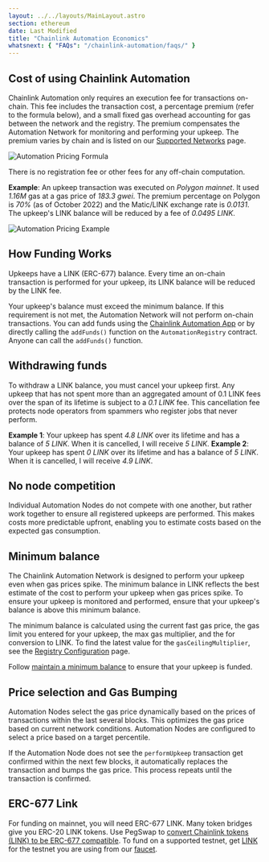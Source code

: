 ```yaml
---
layout: ../../layouts/MainLayout.astro
section: ethereum
date: Last Modified
title: "Chainlink Automation Economics"
whatsnext: { "FAQs": "/chainlink-automation/faqs/" }
---
```


## Cost of using Chainlink Automation

Chainlink Automation only requires an execution fee for transactions on-chain. This fee includes the transaction cost, a percentage premium (refer to the formula below), and a small fixed gas overhead accounting for gas between the network and the registry. The premium compensates the Automation Network for monitoring and performing your upkeep. The premium varies by chain and is listed on our [Supported Networks](/chainlink-automation/supported-networks/) page.

![Automation Pricing Formula](/images/automation/automation-pricing.png)

There is no registration fee or other fees for any off-chain computation.

**Example**: An upkeep transaction was executed on _Polygon mainnet_. It used _1.16M_ gas at a gas price of _183.3 gwei_. The premium percentage on Polygon is _70%_ (as of October 2022) and the Matic/LINK exchange rate is _0.0131_. The upkeep's LINK balance will be reduced by a fee of _0.0495 LINK_.

![Automation Pricing Example](/images/automation/automation-pricing-example.png)

## How Funding Works

Upkeeps have a LINK (ERC-677) balance. Every time an on-chain transaction is performed for your upkeep, its LINK balance will be reduced by the LINK fee.

Your upkeep's balance must exceed the minimum balance. If this requirement is not met, the Automation Network will not perform on-chain transactions. You can add funds using the [Chainlink Automation App](https://automation.chain.link/) or by directly calling the `addFunds()` function on the `AutomationRegistry` contract. Anyone can call the `addFunds()` function.

## Withdrawing funds

To withdraw a LINK balance, you must cancel your upkeep first. Any upkeep that has not spent more than an aggregated amount of 0.1 LINK fees over the span of its lifetime is subject to a _0.1 LINK_ fee. This cancellation fee protects node operators from spammers who register jobs that never perform.

**Example 1**: Your upkeep has spent _4.8 LINK_ over its lifetime and has a balance of _5 LINK_. When it is cancelled, I will receive _5 LINK_.
**Example 2**: Your upkeep has spent _0 LINK_ over its lifetime and has a balance of _5 LINK_. When it is cancelled, I will receive _4.9 LINK_.

## No node competition

Individual Automation Nodes do not compete with one another, but rather work together to ensure all registered upkeeps are performed. This makes costs more predictable upfront, enabling you to estimate costs based on the expected gas consumption.

## Minimum balance

The Chainlink Automation Network is designed to perform your upkeep even when gas prices spike. The minimum balance in LINK reflects the best estimate of the cost to perform your upkeep when gas prices spike. To ensure your upkeep is monitored and performed, ensure that your upkeep's balance is above this minimum balance.

The minimum balance is calculated using the current fast gas price, the gas limit you entered for your upkeep, the max gas multiplier, and the for conversion to LINK. To find the latest value for the `gasCeilingMultiplier`, see the [Registry Configuration](/chainlink-automation/supported-networks/#configurations) page.

Follow [maintain a minimum balance](/chainlink-automation/manage-upkeeps/#maintain-a-minimum-balance) to ensure that your upkeep is funded.

## Price selection and Gas Bumping

Automation Nodes select the gas price dynamically based on the prices of transactions within the last several blocks. This optimizes the gas price based on current network conditions. Automation Nodes are configured to select a price based on a target percentile.

If the Automation Node does not see the `performUpkeep` transaction get confirmed within the next few blocks, it automatically replaces the transaction and bumps the gas price. This process repeats until the transaction is confirmed.

## ERC-677 Link

For funding on mainnet, you will need ERC-677 LINK. Many token bridges give you ERC-20 LINK tokens. Use PegSwap to [convert Chainlink tokens (LINK) to be ERC-677 compatible](https://pegswap.chain.link/). To fund on a supported testnet, get [LINK](/resources/link-token-contracts/) for the testnet you are using from our [faucet](https://faucets.chain.link/).
